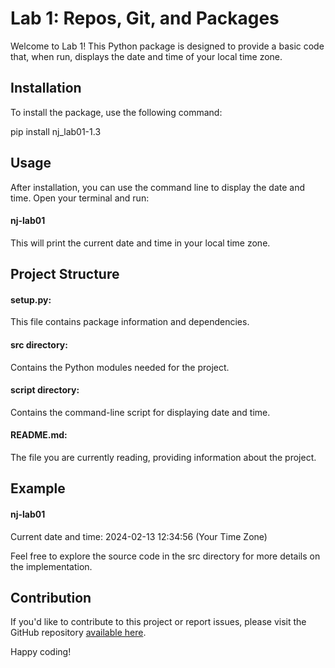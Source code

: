 # Lab 1: Repos, Git, and Packages
Welcome to Lab 1! This Python package is designed to provide a basic code that, when run, displays the date and time of your local time zone.

## Installation
To install the package, use the following command:

pip install nj_lab01-1.3
## Usage
After installation, you can use the command line to display the date and time. Open your terminal and run:

#### nj-lab01
This will print the current date and time in your local time zone.

## Project Structure
#### setup.py:
This file contains package information and dependencies.
#### src directory: 
Contains the Python modules needed for the project.
#### script directory: 
Contains the command-line script for displaying date and time.
#### README.md: 
The file you are currently reading, providing information about the project.

## Example

#### nj-lab01
Current date and time: 2024-02-13 12:34:56 (Your Time Zone)

Feel free to explore the source code in the src directory for more details on the implementation.

## Contribution
If you'd like to contribute to this project or report issues, please visit the GitHub repository [available here](https://github.com/jorgen24).

Happy coding!